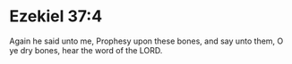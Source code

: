 # Ezekiel 37:4

Again he said unto me, Prophesy upon these bones, and say unto them, O ye dry bones, hear the word of the LORD.